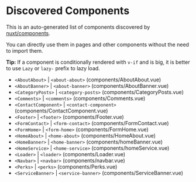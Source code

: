 # Discovered Components

This is an auto-generated list of components discovered by [nuxt/components](https://github.com/nuxt/components).

You can directly use them in pages and other components without the need to import them.

**Tip:** If a component is conditionally rendered with `v-if` and is big, it is better to use `Lazy` or `lazy-` prefix to lazy load.

- `<AboutAbout>` | `<about-about>` (components/AboutAbout.vue)
- `<AboutBanner>` | `<about-banner>` (components/AboutBanner.vue)
- `<CategoryPosts>` | `<category-posts>` (components/CategoryPosts.vue)
- `<Comments>` | `<comments>` (components/Comments.vue)
- `<ContactComponent>` | `<contact-component>` (components/ContactComponent.vue)
- `<Footer>` | `<footer>` (components/Footer.vue)
- `<FormContact>` | `<form-contact>` (components/FormContact.vue)
- `<FormHome>` | `<form-home>` (components/FormHome.vue)
- `<HomeAbout>` | `<home-about>` (components/HomeAbout.vue)
- `<HomeBanner>` | `<home-banner>` (components/homeBanner.vue)
- `<HomeService>` | `<home-service>` (components/homeService.vue)
- `<Loader>` | `<loader>` (components/Loader.vue)
- `<Navbar>` | `<navbar>` (components/navbar.vue)
- `<Perks>` | `<perks>` (components/Perks.vue)
- `<ServiceBanner>` | `<service-banner>` (components/ServiceBanner.vue)
